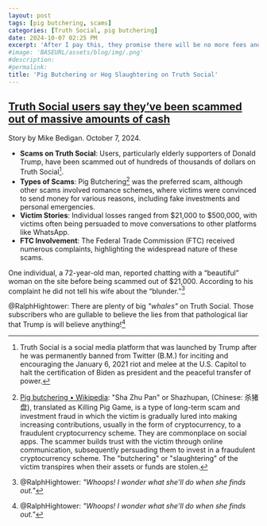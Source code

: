 ```yaml
---
layout: post
tags: [pig butchering, scams]
categories: [Truth Social, pig butchering]
date: 2024-10-07 02:25 PM
excerpt: 'After I pay this, they promise there will be no more fees and I will receive my assets'
#image: 'BASEURL/assets/blog/img/.png'
#description:
#permalink:
title: 'Pig Butchering or Hog Slaughtering on Truth Social'
---
```



## [Truth Social users say they’ve been scammed out of massive amounts of cash](https://www.independent.co.uk/news/world/americas/truth-social-trump-users-scams-b2625301.html)

Story by Mike Bedigan. October 7, 2024.


- **Scams on Truth Social**: Users, particularly elderly supporters of Donald Trump, have been scammed out of hundreds of thousands of dollars on Truth Social[^12].
- **Types of Scams**: Pig Butchering[^11] was the preferred scam, although other scams involved romance schemes, where victims were convinced to send money for various reasons, including fake investments and personal emergencies.
- **Victim Stories**: Individual losses ranged from \$21,000 to \$500,000, with victims often being persuaded to move conversations to other platforms like WhatsApp.
- **FTC Involvement**: The Federal Trade Commission (FTC) received numerous complaints, highlighting the widespread nature of these scams.

One individual, a 72-year-old man, reported chatting with a “beautiful” woman on the site before being scammed out of $21,000. According to his complaint he did not tell his wife about the “blunder.”[^14]

@RalphHightower: There are plenty of big *"whales"* on Truth Social. Those subscribers who are gullable to believe the lies from that pathological liar that Trump is will believe anything![^14]


[^11]: [Pig butchering • Wikipedia](https://en.wikipedia.org/wiki/Pig_butchering_scam?wprov=sfla1): "Sha Zhu Pan" or Shazhupan, (Chinese: 杀猪盘), translated as Killing Pig Game, is a type of long-term scam and investment fraud in which the victim is gradually lured into making increasing contributions, usually in the form of cryptocurrency, to a fraudulent cryptocurrency scheme. They are commonplace on social apps. The scammer builds trust with the victim through online communication, subsequently persuading them to invest in a fraudulent cryptocurrency scheme. The "butchering" or "slaughtering" of the victim transpires when their assets or funds are stolen.
[^12]: Truth Social is a social media platform that was launched by Trump after he was permanently banned from Twitter (B.M.)[^13] for inciting and encouraging the January 6, 2021 riot and melee at the U.S. Capitol to halt the certification of Biden as president and the peaceful transfer of power. 
[^13]: B.M.: Similar to the time periods, B.C. and A.D., B.M. is that time period of Twitter, *'Before Musk.'*
[^14]: @RalphHightower: *"Whoops! I wonder what she'll do when she finds out."* 
